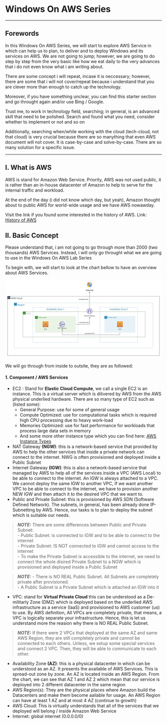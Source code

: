 # Windows On AWS Series
---
## Forewords

In this Windows On AWS Series, we will start to explore AWS Service in which can help us to plan, to deliver and to deploy Windows and its services on AWS. We are not going to jump; however, we are going to do step by step from the very basic like how we eat daily to the very advances that i do not even know what i am writing about.

There are some concept i will repeat, incase it is neccessary; however, there are some that i will not cover/repeat because i understand that you are clever more than enough to catch up the technology. 

Moreover, if you have something unclear, you can find this starter section and go throught again and/or use Bing / Google. 

Trust me, to work in technology field, searching; in general, is an advanced skill that need to be polished. Search and found what you need, consider whether to implement or not and so on

Additionally, searching when/while working with the cloud (tech-cloud, not that cloud) is very crucial because there are so manything that even AWS document will not cover. It is case-by-case and solve-by-case. There are so many solution for a specific issue.

---
## I. What is AWS
AWS is stand for Amazon Web Service. Priority, AWS was not used public, it is rather than an in-house datacenter of Amazon to help to serve for the internal traffic and workload. 

At the end of the day (i did not know which day, but yeah), Amazon thought about to public AWS for world-wide usage and we have AWS nowawday. 

Visit the link if you found some interested in the history of AWS. Link: [History of AWS](https://en.wikipedia.org/wiki/Timeline_of_Amazon_Web_Services)


## II. Basic Concept
Please understand that, i am not going to go through more than 2000 (two thousands) AWS Services. Instead, i will only go throught what we are going to use in the Windows On AWS Lab Series

To begin with, we will start to look at the chart bellow to have an overview about AWS Services. 

![Basic Chart](images/windows-on-aws-basic-diagram.jpg)

We will go through from inside to outsite, they are as followed:

#### 1. Component / AWS Services
- EC2 : Stand for **Elastic Cloud Compute**, we call a single EC2 is an instance. This is a virtual server which is dilivered by AWS from the AWS physical underlied hardware. There are so many type of EC2 such as (listed some): 
    - General Purpose: use for some of general usage
    - Compute Optimized: use for computational tasks which is required high CPU processing due to heavy work-load
    - Memories Optimized: use for fast performance for workloads that process large data sets in memory
    - And some more other instance type which you can find here: [AWS Instance Types](https://aws.amazon.com/ec2/instance-types/) 
- NAT Gateway **(NGW)**: this is a network-based service that provided by AWS to help the other services that inside a private network can connect to the internet. NWG is often provisioned and deployed inside a Public Subnet
- Internet Gateway **(IGW)**: this is also a network-based service that managed by AWS to help all of the services inside a VPC (AWS Local) to be able to connect to the internet. An IGW is always attached to a VPC. We cannot deploy the same IGW to another VPC, If we want another VPC to be able to connect to the internet, we have to provision another NEW IGW and then attach it to the desired VPC that we want to.
- Public and Private Subnet: this is provisioned by AWS SDN (Software Defined Network). The subnets, in general, has been already done IP-Subnetting by AWS. Hence, our tasks is to plan to deploy the subnet which is suitable our needs.

> **_NOTE:_**
	    There are some differences between Public and Private Subnet:  
        - Public Subnet: is connected to IGW and to be able to connect to the internet  
        - Private Subnet: IS NOT connected to IGW and cannot access to the internet  
        - To make the Private Subnet is accessible to the internet, we need to connect the whole disired Private Subnet to a NGW which is provisioned and deployed inside a Public Subnet
    
> **_NOTE:_** 
    - There is NO REAL Public Subnet. All Subnets are completely private after provisioned.   
    - A Public Subnet is a Private Subnet which is attached an IGW into it

- VPC: stand for **Virtual Private Cloud** this can be understood as a De-militarly Zone (DMZ) which is deployed based on the underlied AWS infrastructure as a service (IaaS) and provisioned to AWS customer (us) to use. By AWS definition, All VPCs are completely private, that means, a VPC is logically separate your infrastructure. Hence, this is let us understand more the reasion why there is NO REAL Public Subnet.

> **_NOTE:_** 
    If there were 2 VPCs that deployed at the same AZ and same AWS Region, they are still completely private and cannot be connected to each others. Unless, we setup some special services and connect 2 VPC. Then, they will be able to communicate to each other. 

- Availability Zone **(AZ)**: this is a physical datacenter in which can be understood as an AZ. It presents the available of AWS Services. This is spread-out zone by zone. An AZ is located inside an AWS Region. From the chart, we can see that AZ 1 and AZ 2 which mean that our service is deployed into 2 different datacenter in the same region 
- AWS Region(s): They are the physical places where Amazon build the Datacenters and make them become aailable for usage. An AWS Region can have at least 1 AZ and at most 4 AZ (continue to growth)
- AWS Cloud: This is virtually understands that all of the services that we deployed will belong / inside Amazon Web Service
- Internet: global internet (0.0.0.0/0)

